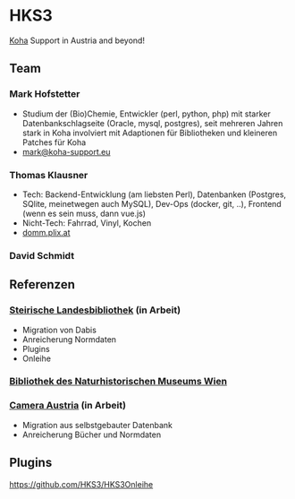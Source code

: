 # HKS3

[Koha](https://koha-community.org/) Support in Austria and beyond!

## Team

### Mark Hofstetter

* Studium der (Bio)Chemie, Entwickler (perl, python, php) mit starker Datenbankschlagseite (Oracle, mysql, postgres), seit mehreren Jahren stark in Koha involviert mit Adaptionen für Bibliotheken und kleineren Patches für Koha
* mark@koha-support.eu

### Thomas Klausner

* Tech: Backend-Entwicklung (am liebsten Perl), Datenbanken (Postgres, SQlite, meinetwegen auch MySQL), Dev-Ops (docker, git, ..), Frontend (wenn es sein muss, dann vue.js)
* Nicht-Tech: Fahrrad, Vinyl, Kochen
* [domm.plix.at](https://domm.plix.at)

### David Schmidt

## Referenzen

### [Steirische Landesbibliothek](https://www.landesbibliothek.steiermark.at/) (in Arbeit)

* Migration von Dabis
* Anreicherung Normdaten
* Plugins
* Onleihe

### [Bibliothek des Naturhistorischen Museums Wien](https://www.nhm-wien.ac.at/museum/bibliotheken)

### [Camera Austria](https://camera-austria.at/bibliothek/) (in Arbeit)

* Migration aus selbstgebauter Datenbank
* Anreicherung Bücher und Normdaten

## Plugins

https://github.com/HKS3/HKS3Onleihe

